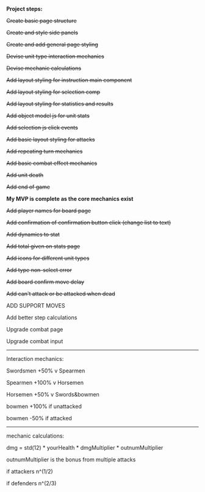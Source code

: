 **Project steps:**

~~Create basic page structure~~

~~Create and style side panels~~

~~Create and add general page styling~~

~~Devise unit type interaction mechanics~~

~~Devise mechanic calculations~~

~~Add layout styling for instruction main component~~

~~Add layout styling for selection comp~~

~~Add layout styling for statistics and results~~

~~Add object model js for unit stats~~

~~Add selection js click events~~

~~Add basic layout styling for attacks~~

~~Add repeating turn mechanics~~

~~Add basic combat effect mechanics~~

~~Add unit death~~

~~Add end of game~~

**My MVP is complete as the core mechanics exist**

~~Add player names for board page~~

~~Add confirmation of confirmation button click (change list to text)~~

~~Add dynamics to stat~~

~~Add total given on stats page~~

~~Add icons for different unit types~~

~~Add type non-select error~~

~~Add board confirm move delay~~

~~Add can't attack or be attacked when dead~~

ADD SUPPORT MOVES

Add better step calculations

Upgrade combat page

Upgrade combat input

------------------------------------------------------------------

Interaction mechanics:


Swordsmen	+50% 	v Spearmen

Spearmen	+100% 	v Horsemen

Horsemen	+50% 	v Swords&bowmen

bowmen 		+100% 	if unattacked

bowmen		-50% 	if attacked

------------------------------------------------------------------

mechanic calculations:

dmg = std(12) * yourHealth * dmgMultiplier * outnumMultiplier

outnumMultiplier is the bonus from multiple attacks

if attackers n^(1/2)

if defenders n^(2/3)

